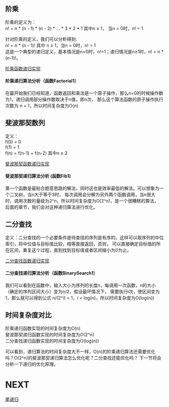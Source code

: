 ## 阶乘
阶乘的定义为：  
n! = n * (n - 1) * (n - 2) * ... * 3 * 2 * 1 其中n ≥ 1，  当n = 0时，n! = 1

针对阶乘的定义，我们可以分析得到:  
n! = n * (n - 1)! 其中 n ≥ 1，当n = 0时，n! = 1  
这是一个典型的递归定义，基本情况是n=0时，n!=1；递归情况是n≥1时，n! = n * (n-1)!。

[阶乘函数递归实现](../../code/02/factorial.go)  

#### 阶乘递归算法分析（函数Factorial1）
在最开始我们已经知道，函数返回和乘法是一个原子操作，那么n=0的时候操作数为1，递归调用部分操作数取决于n值，即n次，
那么这个算法函数的原子操作执行次数为 n + 1，所以时间复杂度为O(n)

## 斐波那契数列
定义：  
f(0) = 0  
f(1) = 1  
f(n) = f(n-1) + f(n-2) 其中n ≥ 2

[斐波那契函数递归实现](../../code/02/fib.go)

#### 斐波那契递归算法分析 (函数Fib1)
第一个函数是最贴合题意思路的解法，同时这也是效率最低的解法。可以想象为一个二叉树，当n大于等于3时，
每次调用会分解为另外两个函数调用，当n很大时，调用次数的量级为2^n，所以时间复杂度为O(2^n)，是一个很糟糕的算法，
后面的章节，我们会对这种递归算法进行优化。

## 二分查找
定义：二分查找的一个必要条件是待查找的序列是有序的，这样可以取序列的中位索引，将中位值与目标值比较，相等直接返回，否则，
可以直接确定目标值的所在区间，重复这个过程，直到找到目标值或者区间缩小为0为止。  

[二分查找函数递归实现](../../code/02/binary_search.go)  

#### 二分查找递归算法分析（函数BinarySearch1）
我们可以看到在函数中，输入大小为序列的长度n，每调用一次函数，n的大小（确定的序列区间大小）变为n/2，假设最坏情况下，
需要执行i次，使区间变为1，那么就可以得到公式 n/(2^i) = 1，i = log(n)，所以时间复杂度为O(log(n))

## 时间复杂度对比
阶乘递归函数实现的时间复杂度为O(n)  
斐波那契递归函数实现的时间复杂度为O(2^n)  
二分查找递归函数实现的时间复杂度为O(log(n))  

可以看到，递归算法的时间复杂度大不一样，O(n)的阶乘递归算法还需要优化吗？O(2^n)的斐波那契递归算法怎么优化呢？二分查找还能优化吗？
下一节将会分析一下递归的优化原理。

# NEXT
[尾递归](../c_尾递归)
